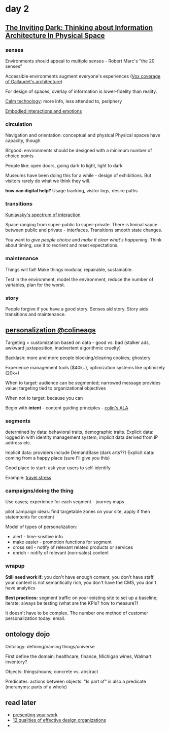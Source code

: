 # day 2

## [The Inviting Dark: Thinking about Information Architecture In Physical Space](http://lanyrd.com/2016/ias16/sdzmpy/)

### senses
Environments should appeal to multiple senses - Robert Marc's "the 20 senses"

Accessible environments augment everyone's experiences ([Vox coverage of Gallaudet's architecture](http://www.vox.com/2016/3/2/11060484/deaf-university-design-architecture))

For design of spaces, overlay of information is lower-fidelity than reality.

[Calm technology](http://www.ubiq.com/hypertext/weiser/acmfuture2endnote.htm): more info, less attended to, periphery

[Embodied interactions and emotions](http://www.erikdahl.io/writing/2016/4/19/embodied-interactions-and-emotions)

### circulation

Navigation and orientation: conceptual and physical
Physical spaces have capacity, though

Bitgood: environments should be designed with a minimum number of choice points

People like: open doors, going dark to light, light to dark

Museums have been doing this for a while - design of exhibitions. But visitors rarely do what we think they will.

**how can digital help?** Usage tracking, visitor logs, desire paths

### transitions
[Kuniavsky's spectrum of interaction](http://www.amazon.com/Smart-Things-Ubiquitous-Computing-Experience/dp/0123748992)

Space ranging from super-public to super-private. There is liminal sapce between public and private  - interfaces. Transitions smooth state changes.

You want to *give people choice* and *make it clear what's happening*. Think about timing, use it to reorient and reset expectations.

### maintenance
Things will fail! Make things modular, repairable, sustainable.

Test in the environment, model the environment, reduce the number of variables, plan for the worst.

### story

People forgive if you have a good story. Senses aid story. Story aids transitions and maintenance.

## [personalization @colineags](http://www.slideshare.net/coeagan/colin-eagan-ia-for-personalization-ia-summit-2016)

Targeting = customization based on data - good vs. bad (stalker ads, awkward juxtaposition, inadvertent algorithmic cruelty)

Backlash: more and more people blocking/clearing cookies; ghostery

Experience management tools ($40k+), optimization systems like optimizely (20k+)

When to target: audience can be segmented; narrowed message provides value; targeting tied to organizational objectives

When not to target: because you can

Begin with **intent** - content guiding principles - [colin's ALA](http://alistapart.com/article/approaching-content-strategy-for-personalized-websites)

### segments

determined by data: behavioral traits, demographic traits. Explicit data: logged in with identity management system; implicit data derived from IP address etc.

Implicit data: providers include DemandBase (dark arts??)
Explicit data: coming from a happy place (sure I'll give you this)

Good place to start: ask your users to self-identify

Example: [travel stress](https://hbr.org/web/infographic/2014/04/how-stressful-is-business-travel)

### campaigns/doing the thing

Use cases; experience for each segment - journey maps

pilot campaign ideas: find targetable zones on your site, apply if then statemtents for content

Model of types of personalization:

- alert - time-snsitive info
- make easier - promotion functions for segment
- cross sell - notify of relevant related products or services
- enrich - notify of relevant (non-sales) content

### wrapup

**Still need work if:** you don't have enough content, you don't have staff, your content is not semantically rich, you don't have the CMS, you don't have analytics

**Best practices:** segment traffic on your existing site to set up a baseline; iterate; always be testing (what are the KPIs? how to measure?)

It doesn't have to be complex. The number one method of customer personalization today: email.

## ontology dojo

Ontology: defining/naming things/universe

First define the domain: healthcare, finance, Michigan wines, Walmart inventory?

Objects: things/nouns; concrete vs. abstract

Predicates: actions between objects. "Is part of" is also a predicate (meranyms: parts of a whole)

## read later

 - [presenting your work](http://www.practicallyux.com/can-present-work-people-effectively/)
 - [12 qualities of effective design organizations](http://www.slideshare.net/peterme/12-qualities-of-effective-design-organizations)
 - 